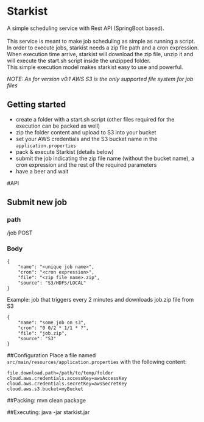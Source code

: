 # Starkist
A simple scheduling service with Rest API (SpringBoot based).<br/>
<br/>
This service is meant to make job scheduling as simple as running a script.<br/>
In order to execute jobs, starkist needs a zip file path and a cron expression.<br/>
When execution time arrive, starkist will download the zip file, unzip it and will execute the start.sh script inside the unzipped folder.<br/>
This simple execution model makes starkist easy to use and powerful.<br/>

*NOTE: As for version v0.1 AWS S3 is the only supported file system for job files*
## Getting started
* create a folder with a start.sh script (other files required for the execution can be packed as well)
* zip the folder content and upload to S3 into your bucket 
* set your AWS credentials and the S3 bucket name in the `application.properties`
* pack & execute Starkist (details below)
* submit the job indicating the zip file name (without the bucket name), a cron expression and the rest of the required parameters
* have a beer and wait

#API
## Submit new job 
### path
/job POST 
### Body
~~~~
{
    "name": "<unique job name>",
    "cron": "<cron expression>",
    "file": "<zip file name>.zip",
    "source": "S3/HDFS/LOCAL"
}
~~~~
Example: job that triggers every 2 minutes and downloads job.zip file from S3 <br/>
~~~~
{
    "name": "some job on s3",
    "cron": "0 0/2 * 1/1 * ?",
    "file": "job.zip",
    "source": "S3"
}
~~~~

##Configuration
Place a file named `src/main/resources/application.properties` with the following content:
~~~~
file.download.path=/path/to/temp/folder
cloud.aws.credentials.accessKey=awsAccessKey
cloud.aws.credentials.secretKey=awsSecretKey
cloud.aws.s3.bucket=myBucket
~~~~

##Packing:
mvn clean package

##Executing:
java -jar starkist.jar
